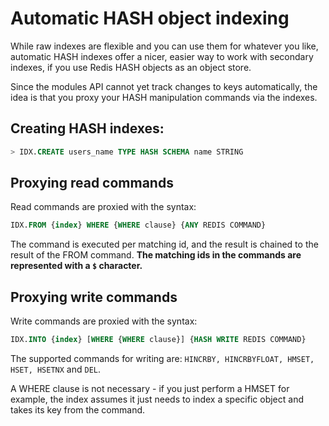 # Automatic HASH object indexing

While raw indexes are flexible and you can use them for whatever you like, automatic HASH indexes offer a nicer, 
easier way to work with secondary indexes, if you use Redis HASH objects as an object store. 

Since the modules API cannot yet track changes to keys automatically, the idea is that you proxy your HASH manipulation commands via the indexes.  

## Creating HASH indexes:

```sql
> IDX.CREATE users_name TYPE HASH SCHEMA name STRING
```

## Proxying read commands

Read commands are proxied with the syntax:	

```sql
IDX.FROM {index} WHERE {WHERE clause} {ANY REDIS COMMAND}
```

The command is executed per matching id, and the result is chained to the result of the FROM command. **The matching ids in the commands are represented with a `$` character.** 

## Proxying write commands

Write commands are proxied with the syntax:

```sql
IDX.INTO {index} [WHERE {WHERE clause}] {HASH WRITE REDIS COMMAND}
```

The supported commands for writing are: `HINCRBY, HINCRBYFLOAT, HMSET, HSET, HSETNX` and `DEL`.

A WHERE clause is not necessary - if you just perform a HMSET for example, the index assumes it just needs to index a specific object and takes its key from the command.
